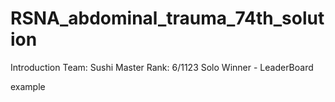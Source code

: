 # RSNA_abdominal_trauma_74th_solution
Introduction
Team: Sushi Master
Rank: 6/1123 Solo Winner - LeaderBoard

example

